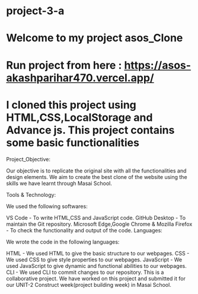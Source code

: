 # project-3-a
#  Welcome to my project asos_Clone 
#  Run project from here : https://asos-akashparihar470.vercel.app/
#  I cloned this project using HTML,CSS,LocalStorage and Advance js. This project contains some basic functionalities
Project_Objective:

Our objective is to replicate the original site with all the functionalities and design elements. We aim to create the best clone of the website using the skills we have learnt through Masai School.

Tools & Technology:

We used the following softwares:

VS Code - To write HTML,CSS and JavaScript code.
GitHub Desktop - To maintain the Git repository.
Microsoft Edge,Google Chrome & Mozilla Firefox - To check the functionality and output of the code.
Languages:

We wrote the code in the following languages:

HTML - We used HTML to give the basic structure to our webpages.
CSS - We used CSS to give style properties to our webpages.
JavaScript - We used JavaScript to give dynamic and functional abilities to our webpages.
CLI - We used CLI to commit changes to our repository.
This is a collaborative project. We have worked on this project and submitted it for our UNIT-2 Construct week(project building week) in Masai School.

